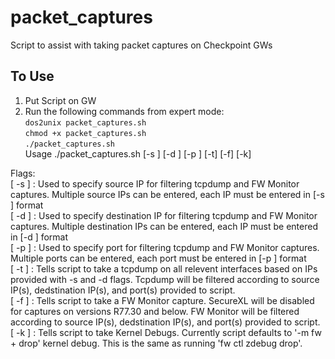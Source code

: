 # packet_captures
Script to assist with taking packet captures on Checkpoint GWs
## To Use
1. Put Script on GW  
2. Run the following commands from expert mode:  
  `dos2unix packet_captures.sh`  
  `chmod +x packet_captures.sh`  
  `./packet_captures.sh`  
Usage ./packet_captures.sh [-s <source IP>] [-d <destination IP>] [-p <port>] [-t] [-f] [-k]  
  
Flags:  
  [ -s ] : Used to specify source IP for filtering tcpdump and FW Monitor captures. Multiple source IPs can be entered, each IP must be entered in [-s <source IP>] format  
  [ -d ] : Used to specify destination IP for filtering tcpdump and FW Monitor captures. Multiple destination IPs can be entered, each IP must be entered in [-d <destination IP>] format  
  [ -p ] : Used to specify port for filtering tcpdump and FW Monitor captures. Multiple ports can be entered, each port must be entered in [-p <port>] format  
  [ -t ] : Tells script to take a tcpdump on all relevent interfaces based on IPs provided with -s and -d flags. Tcpdump will be filtered according to source IP(s), dedstination IP(s), and port(s) provided to script.  
  [ -f ] : Tells script to take a FW Monitor capture. SecureXL will be disabled for captures on versions R77.30 and below. FW Monitor will be filtered according to source IP(s), dedstination IP(s), and port(s) provided to script.  
  [ -k ] : Tells script to take Kernel Debugs. Currently script defaults to '-m fw + drop' kernel debug. This is the same as running 'fw ctl zdebug drop'.  
